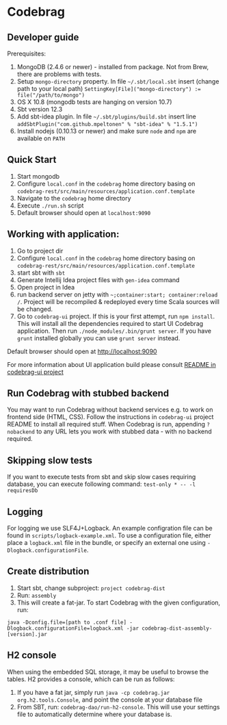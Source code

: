 # Codebrag

Developer guide
---

Prerequisites:

1. MongoDB (2.4.6 or newer) - installed from package. Not from Brew, there are problems with tests.
2. Setup `mongo-directory` property. In file `~/.sbt/local.sbt` insert (change path to your local path) `SettingKey[File]("mongo-directory") := file("/path/to/mongo")`
3. OS X 10.8 (mongodb tests are hanging on version 10.7)
4. Sbt version 12.3
5. Add sbt-idea plugin. In file `~/.sbt/plugins/build.sbt` insert line `addSbtPlugin("com.github.mpeltonen" % "sbt-idea" % "1.5.1")`
6. Install nodejs (0.10.13 or newer) and make sure `node` and `npm` are available on `PATH`

Quick Start
---

1. Start mongodb
2. Configure `local.conf` in the `codebrag` home directory basing on `codebrag-rest/src/main/resources/application.conf.template`
3. Navigate to the `codebrag` home directory
4. Execute `./run.sh` script
5. Default browser should open at `localhost:9090`


Working with application:
---
1. Go to project dir
2. Configure `local.conf` in the `codebrag` home directory basing on `codebrag-rest/src/main/resources/application.conf.template`
3. start sbt with `sbt`
4. Generate Intellij Idea project files with `gen-idea` command
5. Open project in Idea
6. run backend server on jetty with `~;container:start; container:reload /`. Project will be recompiled & redeployed every time Scala sources will be changed.
7. Go to `codebrag-ui` project. If this is your first attempt, run `npm install`. This will install all the dependencies required to start UI Codebrag application. Then run `./node_modules/.bin/grunt server`. If you have `grunt` installed globally you can use `grunt server` instead.

Default browser should open at [http://localhost:9090](http://localhost:9090)

For more information about UI application build please consult [README in codebrag-ui project](codebrag-ui/)


Run Codebrag with stubbed backend
---

You may want to run Codebrag without backend services e.g. to work on frontend side (HTML, CSS).
Follow the instructions in `codebrag-ui` project README to install all required stuff.
When Codebrag is run, appending `?nobackend` to any URL lets you work with stubbed data - with no backend required.


Skipping slow tests
---
If you want to execute tests from sbt and skip slow cases requiring database, you can execute following command:
`test-only * -- -l requiresDb`


Logging
---

For logging we use SLF4J+Logback. An example configration file can be found in `scripts/logback-example.xml`. To use a
configuration file, either place a `logback.xml` file in the bundle, or specify an external one using
`-Dlogback.configurationFile`.


Create distribution
---

1. Start sbt, change subproject: `project codebrag-dist`
2. Run: `assembly`
3. This will create a fat-jar. To start Codebrag with the given configuration, run:

````
java -Dconfig.file=[path to .conf file] -Dlogback.configurationFile=logback.xml -jar codebrag-dist-assembly-[version].jar
````

H2 console
---

When using the embedded SQL storage, it may be useful to browse the tables. H2 provides a console, which can be run
as follows:

1. If you have a fat jar, simply run `java -cp codebrag.jar org.h2.tools.Console`, and point the console at your database file
2. From SBT, run: `codebrag-dao/run-h2-console`. This will use your settings file to automatically determine where your database is.